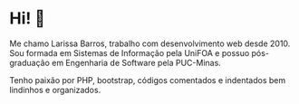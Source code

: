 # Hi! :vulcan_salute:
Me chamo Larissa Barros, trabalho com desenvolvimento web desde 2010.
Sou formada em Sistemas de Informação pela UniFOA e possuo pós-graduação em Engenharia de Software pela PUC-Minas.

Tenho paixão por PHP, bootstrap, códigos comentados e indentados bem lindinhos e organizados.
